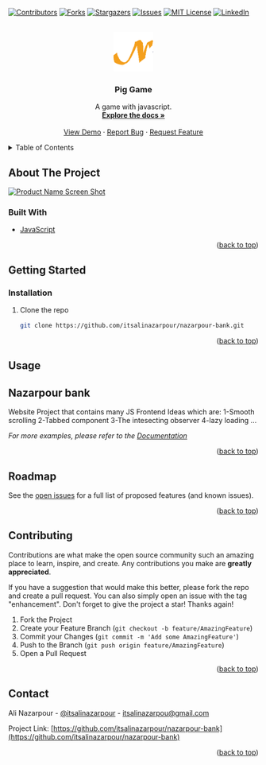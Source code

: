 <div id="top"></div>
<!--
*** Thanks for checking out the Best-README-Template. If you have a suggestion
*** that would make this better, please fork the repo and create a pull request
*** or simply open an issue with the tag "enhancement".
*** Don't forget to give the project a star!
*** Thanks again! Now go create something AMAZING! :D
-->



<!-- PROJECT SHIELDS -->
<!--
*** I'm using markdown "reference style" links for readability.
*** Reference links are enclosed in brackets [ ] instead of parentheses ( ).
*** See the bottom of this document for the declaration of the reference variables
*** for contributors-url, forks-url, etc. This is an optional, concise syntax you may use.
*** 
-->
[![Contributors][contributors-shield]][contributors-url]
[![Forks][forks-shield]][forks-url]
[![Stargazers][stars-shield]][stars-url]
[![Issues][issues-shield]][issues-url]
[![MIT License][license-shield]][license-url]
[![LinkedIn][linkedin-shield]][linkedin-url]



<!-- PROJECT LOGO -->
<br />
<div align="center">
  <a href="img/icon.png">
    <img src="img/icon.png" alt="Logo" width="80" height="80">
  </a>

  <h3 align="center">Pig Game</h3>

  <p align="center">
    A game with javascript.
    <br />
    <a href="https://github.com/itsalinazarpour/nazarpour-bank"><strong>Explore the docs »</strong></a>
    <br />
    <br />
    <a href="https://itsalinazarpour.github.io/nazarpour-bank/">View Demo</a>
    ·
    <a href="https://github.com/itsalinazarpour/nazarpour-bank/issues">Report Bug</a>
    ·
    <a href="https://github.com/itsalinazarpour/nazarpour-bank/issues">Request Feature</a>
  </p>
</div>



<!-- TABLE OF CONTENTS -->
<details>
  <summary>Table of Contents</summary>
  <ol>
    <li>
      <a href="#about-the-project">About The Project</a>
      <ul>
        <li><a href="#built-with">Built With</a></li>
      </ul>
    </li>
    <li>
      <a href="#getting-started">Getting Started</a>
      <ul>
        <li><a href="#prerequisites">Prerequisites</a></li>
        <li><a href="#installation">Installation</a></li>
      </ul>
    </li>
    <li><a href="#usage">Usage</a></li>
    <li><a href="#roadmap">Roadmap</a></li>
    <li><a href="#contributing">Contributing</a></li>
    <li><a href="#license">License</a></li>
    <li><a href="#contact">Contact</a></li>
    <li><a href="#acknowledgments">Acknowledgments</a></li>
  </ol>
</details>



<!-- ABOUT THE PROJECT -->
## About The Project

[![Product Name Screen Shot][product-screenshot]](img/screenshot.jpg)






### Built With

* [JavaScript](https://JavaScript.com)

<p align="right">(<a href="#top">back to top</a>)</p>



<!-- GETTING STARTED -->
## Getting Started

### Installation


1. Clone the repo
   ```sh
   git clone https://github.com/itsalinazarpour/nazarpour-bank.git
   ```

<p align="right">(<a href="#top">back to top</a>)</p>



<!-- USAGE EXAMPLES -->
## Usage
## Nazarpour bank
 Website Project that contains many JS Frontend Ideas which are:
1-Smooth scrolling
2-Tabbed component
3-The intesecting observer
4-lazy loading
...

_For more examples, please refer to the [Documentation](https://github.com/itsalinazarpour/nazarpour-bank)_

<p align="right">(<a href="#top">back to top</a>)</p>



<!-- ROADMAP -->
## Roadmap

See the [open issues](https://github.com/itsalinazarpour/nazarpour-bank/issues) for a full list of proposed features (and known issues).

<p align="right">(<a href="#top">back to top</a>)</p>



<!-- CONTRIBUTING -->
## Contributing

Contributions are what make the open source community such an amazing place to learn, inspire, and create. Any contributions you make are **greatly appreciated**.

If you have a suggestion that would make this better, please fork the repo and create a pull request. You can also simply open an issue with the tag "enhancement".
Don't forget to give the project a star! Thanks again!

1. Fork the Project
2. Create your Feature Branch (`git checkout -b feature/AmazingFeature`)
3. Commit your Changes (`git commit -m 'Add some AmazingFeature'`)
4. Push to the Branch (`git push origin feature/AmazingFeature`)
5. Open a Pull Request

<p align="right">(<a href="#top">back to top</a>)</p>




<!-- CONTACT -->
## Contact

Ali Nazarpour - [@itsalinazarpour](https://www.linkedin.com/in/itsalinazarpour/) - itsalinazarpou@gmail.com

Project Link: [https://github.com/itsalinazarpour/nazarpour-bank](https://github.com/itsalinazarpour/nazarpour-bank)

<p align="right">(<a href="#top">back to top</a>)</p>





<!-- MARKDOWN LINKS & IMAGES -->
<!-- https://www.markdownguide.org/basic-syntax/#reference-style-links -->
[contributors-shield]: https://img.shields.io/github/contributors/itsalinazarpour/nazarpour-bank.svg?style=for-the-badge
[contributors-url]: https://github.com/itsalinazarpour/nazarpour-bank/graphs/contributors
[forks-shield]: https://img.shields.io/github/forks/itsalinazarpour/nazarpour-bank.svg?style=for-the-badge
[forks-url]: https://github.com/itsalinazarpour/nazarpour-bank/network/members
[stars-shield]: https://img.shields.io/github/stars/itsalinazarpour/nazarpour-bank.svg?style=for-the-badge
[stars-url]: https://github.com/itsalinazarpour/nazarpour-bank/stargazers
[issues-shield]: https://img.shields.io/github/issues/itsalinazarpour/nazarpour-bank.svg?style=for-the-badge
[issues-url]: https://github.com/itsalinazarpour/nazarpour-bank/issues
[license-shield]: https://img.shields.io/github/license/itsalinazarpour/nazarpour-bank.svg?style=for-the-badge
[license-url]: https://github.com/itsalinazarpour/nazarpour-bank/blob/master/LICENSE.txt
[linkedin-shield]: https://img.shields.io/badge/-LinkedIn-black.svg?style=for-the-badge&logo=linkedin&colorB=555
[linkedin-url]: https://linkedin.com/in/itsalinazarpour/
[product-screenshot]: img/screenshot.jpg
